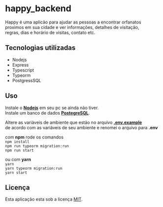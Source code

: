 # happy_backend

Happy é uma aplicão para ajudar as pessoas a encontrar orfanatos  
proximos em sua cidade e ver informações, detalhes de visitação,  
regras, dias e horário de visitas, contato etc.

## Tecnologias utilizadas

- Nodejs  
- Express  
- Typescript  
- Typeorm  
- PostgressSQL

## Uso

Instale o [**Nodejs**](https://nodejs.org/pt-br/download/) em seu pc se ainda não tiver.  
Instale um banco de dados [**PostegreSQL**](https://www.postgresql.org/download/).  

Altere as variàveis de ambiente que estão no arquivo [**.env.example**](.env.example)  
de acordo com as variáveis de seu ambiente e renomei o arquivo para **.env**  
 

com **npm** rode os comandos  
 `npm install`  
 `npm run typeorm migration:run`  
 `npm run start`  
 
 ou com **yarn**  
 `yarn`  
 `yarn typeorm migration:run`  
 `yarn start`

## Licença
Esta aplicação esta sob a licença [MIT](LICENSE).
    
  
